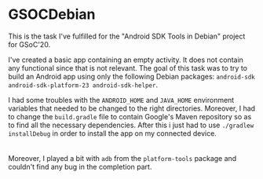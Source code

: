 # GSOCDebian
This is the task I've fulfilled for the "Android SDK Tools in Debian" project for GSoC'20.

I've created a basic app containing an empty activity. It does not contain any functional since that is not relevant. The goal of this task was to try to build an Android app using only the following Debian packages: `android-sdk android-sdk-platform-23 android-sdk-helper`. 

I had some troubles with the `ANDROID_HOME` and `JAVA_HOME` environment variables that needed to be changed to the right directories. Moreover, I had to change the `build.gradle` file to contain Google's Maven repository so as to find all the necessary dependencies. After this i just had to use `./gradlew installDebug` in order to install the app on my connected device.
<br/>
<br/>
<br/>
Moreover, I played a bit with `adb` from the `platform-tools` package and couldn't find any bug in the completion part.

